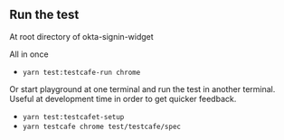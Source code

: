 ## Run the test

At root directory of okta-signin-widget

All in once

- `yarn test:testcafe-run chrome`

Or start playground at one terminal and run the test in another terminal. 
Useful at development time in order to get quicker feedback.

- `yarn test:testcafet-setup`
- `yarn testcafe chrome test/testcafe/spec`
